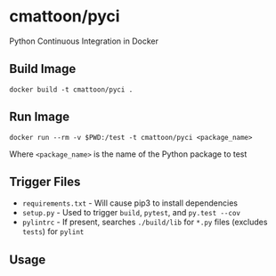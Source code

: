 cmattoon/pyci
=============

Python Continuous Integration in Docker

Build Image
-----------
`docker build -t cmattoon/pyci .`


Run Image
---------
`docker run --rm -v $PWD:/test -t cmattoon/pyci <package_name>`

Where `<package_name>` is the name of the Python package to test

Trigger Files
-------------

 * `requirements.txt` - Will cause pip3 to install dependencies
 * `setup.py` - Used to trigger `build`, `pytest`, and `py.test --cov`
 * `pylintrc` - If present, searches `./build/lib` for `*.py` files (excludes `tests`) for `pylint`


Usage
-----
